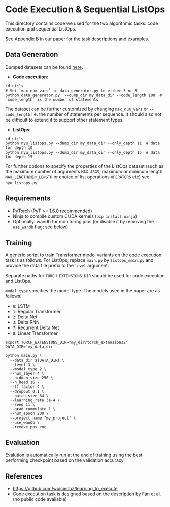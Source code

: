 # Code Execution & Sequential ListOps

This directory contains code we used for the two algorithmic tasks: code execution and sequential ListOps.

See Appendix B in our paper for the task descriptions and examples.

## Data Generation

Dumped datasets can be found [here](https://drive.google.com/file/d/1L3qYsWksEDqkLFc0X0foowfluF1Nyby-/view?usp=sharing).

* **Code execution**:
```
cd utils
# Set `max_num_vars` in data_generator.py to either 3 or 5
python data_generator.py  --dump_dir my_data_dir --code_length 100  # `code_length` is the number of statements
```
The dataset can be further customized by changing `max_num_vars` or `--code_length` i.e. the number of statements per sequence.
It should also not be difficult to extend it to support other statement types.

* **ListOps**:
```
cd utils
python nyu_listops.py --dump_dir my_data_dir --only_depth 11  # data for depth 10
python nyu_listops.py --dump_dir my_data_dir --only_depth 16  # data for depth 15
```
For further options to specify the properties of the ListOps dataset (such as the maximum number of arguments `MAX_ARGS`,
maximum or minimum length `MAX_LENGTH`/`MIN_LENGTH` or choice of list operations `OPERATORS` etc) see `nyu_listops.py`.

## Requirements
* PyTorch (PyT >= 1.6.0 recommended)
* Ninja to compile custom CUDA kernels (`pip install ninja`)
* Optionally: wandb for monitoring jobs (or disable it by removing the `--use_wandb` flag; see below)


## Training
A generic script to train Transformer model variants on the code execution task is as follows.
For ListOps, replace `main.py` by `listops_main.py` and
provide the data file prefix to the `level` argument.

Separate paths for `TORCH_EXTENSIONS_DIR` should be used for code execution and ListOps.

`model_type` specifies the model type. 
The models used in the paper are as follows:
* `0`: LSTM
* `1`: Regular Transformer
* `2`: Delta Net
* `3`: Delta RNN
* `7`: Recurrent Delta Net
* `8`: Linear Transformer

```
export TORCH_EXTENSIONS_DIR="my_dir/torch_extensions2"
DATA_DIR='my_data_dir'

python main.py \
  --data_dir ${DATA_DIR} \
  --level 3 \
  --model_type 2 \
  --num_layer 4 \
  --hidden_size 256 \
  --n_head 16 \
  --ff_factor 4 \
  --dropout 0.1 \
  --batch_size 64 \
  --learning_rate 3e-4 \
  --seed 11 \
  --grad_cummulate 1 \
  --num_epoch 200 \
  --project_name "my_project" \
  --use_wandb \
  --remove_pos_enc
```

## Evaluation
Evalution is automatically run at the end of training using the best performing checkpoint based on the validation accuracy.

## References
* https://github.com/wojciechz/learning_to_execute
* Code execution task is designed based on the description by Fan et al. (no public code available)
